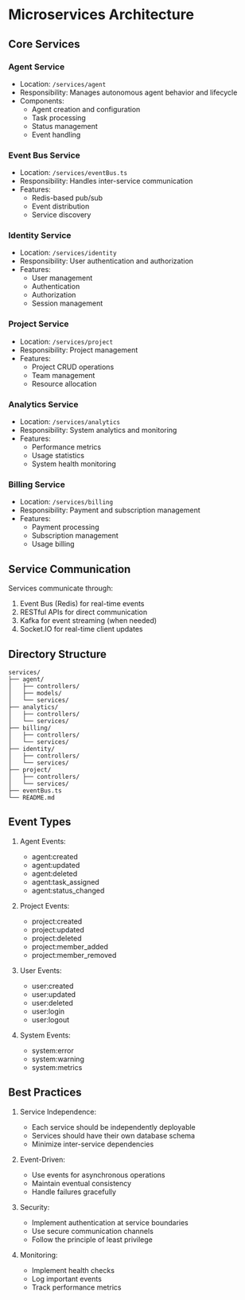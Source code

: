 # Microservices Architecture

## Core Services

### Agent Service
- Location: `/services/agent`
- Responsibility: Manages autonomous agent behavior and lifecycle
- Components:
  - Agent creation and configuration
  - Task processing
  - Status management
  - Event handling

### Event Bus Service
- Location: `/services/eventBus.ts`
- Responsibility: Handles inter-service communication
- Features:
  - Redis-based pub/sub
  - Event distribution
  - Service discovery

### Identity Service
- Location: `/services/identity`
- Responsibility: User authentication and authorization
- Features:
  - User management
  - Authentication
  - Authorization
  - Session management

### Project Service
- Location: `/services/project`
- Responsibility: Project management
- Features:
  - Project CRUD operations
  - Team management
  - Resource allocation

### Analytics Service
- Location: `/services/analytics`
- Responsibility: System analytics and monitoring
- Features:
  - Performance metrics
  - Usage statistics
  - System health monitoring

### Billing Service
- Location: `/services/billing`
- Responsibility: Payment and subscription management
- Features:
  - Payment processing
  - Subscription management
  - Usage billing

## Service Communication

Services communicate through:
1. Event Bus (Redis) for real-time events
2. RESTful APIs for direct communication
3. Kafka for event streaming (when needed)
4. Socket.IO for real-time client updates

## Directory Structure
```
services/
├── agent/
│   ├── controllers/
│   ├── models/
│   └── services/
├── analytics/
│   ├── controllers/
│   └── services/
├── billing/
│   ├── controllers/
│   └── services/
├── identity/
│   ├── controllers/
│   └── services/
├── project/
│   ├── controllers/
│   └── services/
├── eventBus.ts
└── README.md
```

## Event Types

1. Agent Events:
   - agent:created
   - agent:updated
   - agent:deleted
   - agent:task_assigned
   - agent:status_changed

2. Project Events:
   - project:created
   - project:updated
   - project:deleted
   - project:member_added
   - project:member_removed

3. User Events:
   - user:created
   - user:updated
   - user:deleted
   - user:login
   - user:logout

4. System Events:
   - system:error
   - system:warning
   - system:metrics

## Best Practices

1. Service Independence:
   - Each service should be independently deployable
   - Services should have their own database schema
   - Minimize inter-service dependencies

2. Event-Driven:
   - Use events for asynchronous operations
   - Maintain eventual consistency
   - Handle failures gracefully

3. Security:
   - Implement authentication at service boundaries
   - Use secure communication channels
   - Follow the principle of least privilege

4. Monitoring:
   - Implement health checks
   - Log important events
   - Track performance metrics
